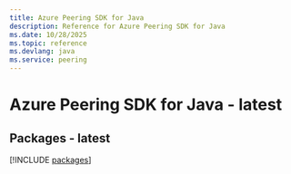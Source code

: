 ```yaml
---
title: Azure Peering SDK for Java
description: Reference for Azure Peering SDK for Java
ms.date: 10/28/2025
ms.topic: reference
ms.devlang: java
ms.service: peering
---
```

# Azure Peering SDK for Java - latest
## Packages - latest
[!INCLUDE [packages](peering-index.md)]